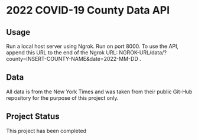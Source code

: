 # 2022 COVID-19 County Data API
## Usage
Run a local host server using Ngrok. Run on port 8000. To use the API, append this URL to the end of the Ngrok URL:
NGROK-URL/data/?county=INSERT-COUNTY-NAME&date=2022-MM-DD .
## Data
All data is from the New York Times and was taken from their public Git-Hub repository for the purpose of this project only.
## Project Status
This project has been completed

